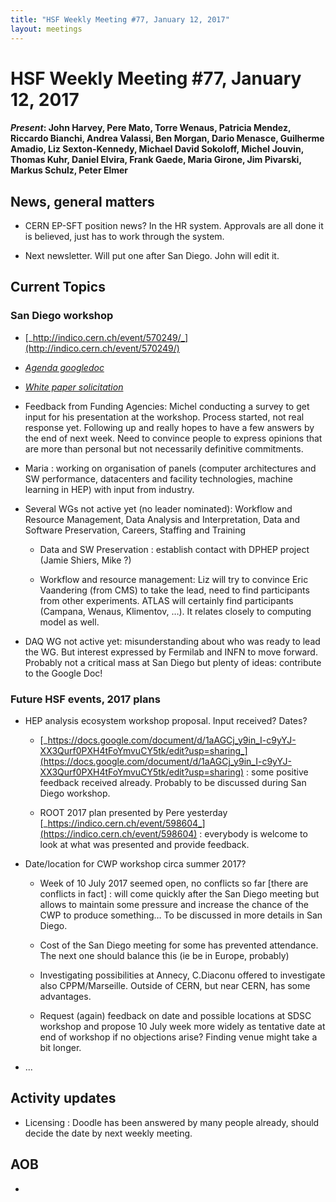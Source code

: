 ```yaml
---
title: "HSF Weekly Meeting #77, January 12, 2017"
layout: meetings
---
```


# HSF Weekly Meeting #77, January 12, 2017

#### _Present_: John Harvey, Pere Mato, Torre Wenaus, Patricia Mendez, Riccardo Bianchi, Andrea Valassi, Ben Morgan, Dario Menasce, Guilherme Amadio, Liz Sexton-Kennedy, Michael David Sokoloff, Michel Jouvin, Thomas Kuhr, Daniel Elvira, Frank Gaede, Maria Girone, Jim Pivarski, Markus Schulz, Peter Elmer

## News, general matters

- CERN EP-SFT position news? In the HR system. Approvals are all done it is
  believed, just has to work through the system.

- Next newsletter. Will put one after San Diego. John will edit it.

## Current Topics

### San Diego workshop

- [_http://indico.cern.ch/event/570249/_](http://indico.cern.ch/event/570249/)

- [_Agenda googledoc_](https://docs.google.com/document/d/1CeJzMH9kKk3db06KTxENjwCRnXiY6DJ0ogwMOiJZ85M/edit)

- [_White paper solicitation_](http://hepsoftwarefoundation.org/cwp/CWPWhitePaperSolicitation.pdf)

- Feedback from Funding Agencies: Michel conducting a survey to get input for
  his presentation at the workshop. Process started, not real response yet.
  Following up and really hopes to have a few answers by the end of next week.
  Need to convince people to express opinions that are more than personal but
  not necessarily definitive commitments.

- Maria : working on organisation of panels (computer architectures and SW
  performance, datacenters and facility technologies, machine learning in HEP)
  with input from industry.

- Several WGs not active yet (no leader nominated): Workflow and Resource
  Management, Data Analysis and Interpretation, Data and Software Preservation,
  Careers, Staffing and Training

  - Data and SW Preservation : establish contact with DPHEP project (Jamie
    Shiers, Mike ?)

  - Workflow and resource management: Liz will try to convince Eric Vaandering
    (from CMS) to take the lead, need to find participants from other
    experiments. ATLAS will certainly find participants (Campana, Wenaus,
    Klimentov, …). It relates closely to computing model as well.

- DAQ WG not active yet: misunderstanding about who was ready to lead the WG.
  But interest expressed by Fermilab and INFN to move forward. Probably not a
  critical mass at San Diego but plenty of ideas: contribute to the Google Doc!

### Future HSF events, 2017 plans

- HEP analysis ecosystem workshop proposal. Input received? Dates?

  - [_https://docs.google.com/document/d/1aAGCj_y9in_I-c9yYJ-XX3Qurf0PXH4tFoYmvuCY5tk/edit?usp=sharing_](https://docs.google.com/document/d/1aAGCj_y9in_I-c9yYJ-XX3Qurf0PXH4tFoYmvuCY5tk/edit?usp=sharing)
    : some positive feedback received already. Probably to be discussed during
    San Diego workshop.

  - ROOT 2017 plan presented by Pere yesterday
    [_https://indico.cern.ch/event/598604_](https://indico.cern.ch/event/598604)
    : everybody is welcome to look at what was presented and provide feedback.

- Date/location for CWP workshop circa summer 2017?

  - Week of 10 July 2017 seemed open, no conflicts so far \[there are conflicts
    in fact\] : will come quickly after the San Diego meeting but allows to
    maintain some pressure and increase the chance of the CWP to produce
    something… To be discussed in more details in San Diego.

  - Cost of the San Diego meeting for some has prevented attendance. The next
    one should balance this (ie be in Europe, probably)

  - Investigating possibilities at Annecy, C.Diaconu offered to investigate also
    CPPM/Marseille. Outside of CERN, but near CERN, has some advantages.

  - Request (again) feedback on date and possible locations at SDSC workshop and
    propose 10 July week more widely as tentative date at end of workshop if no
    objections arise? Finding venue might take a bit longer.

- ...

## Activity updates

- Licensing : Doodle has been answered by many people already, should decide the
  date by next weekly meeting.

## AOB

-
